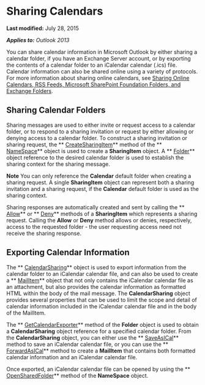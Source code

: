 
# Sharing Calendars

 **Last modified:** July 28, 2015

 _**Applies to:** Outlook 2013_

 You can share calendar information in Microsoft Outlook by either sharing a calendar folder, if you have an Exchange Server account, or by exporting the contents of a calendar folder to an iCalendar calendar (.ics) file. Calendar information can also be shared online using a variety of protocols. For more information about sharing online calendars, see [Sharing Online Calendars, RSS Feeds, Microsoft SharePoint Foundation Folders, and Exchange Folders](e579e026-bd10-37bb-eb3e-5c9f042fa0fa.md).


## Sharing Calendar Folders

Sharing messages are used to either invite or request access to a calendar folder, or to respond to a sharing invitation or request by either allowing or denying access to a calendar folder. To construct a sharing invitation or sharing request, the  ** [CreateSharingItem](4c59319e-33e1-aaaf-c389-7390a6a85493.md)** method of the ** [NameSpace](f0dcaa19-07f5-5d42-a3bf-2e42b7885644.md)** object is used to create a **SharingItem** object. A ** [Folder](3cf6cda8-6d70-666e-2643-9d9c5b9cacfc.md)** object reference to the desired calendar folder is used to establish the sharing context for the sharing message.


 **Note**  You can only reference the  **Calendar** default folder when creating a sharing request. A single **SharingItem** object can represent both a sharing invitation and a sharing request, if the **Calendar** default folder is used as the sharing context.

Sharing responses are automatically created and sent by calling the  ** [Allow](8f47e300-86d0-b90c-a41d-05bddec743f4.md)** or ** [Deny](f2a5af98-280d-48f1-f6c3-3d17a2654774.md)** methods of a **SharingItem** which represents a sharing request. Calling the **Allow** or **Deny** method allows or denies, respectively, access to the requested folder - the user requesting access need not receive the sharing response.


## Exporting Calendar Information

 The ** [CalendarSharing](37a8a15e-51c2-b1a0-7db6-cf2a1f4e8405.md)** object is used to export information from the calendar folder to an iCalendar calendar file, and can also be used to create a ** [MailItem](14197346-05d2-0250-fa4c-4a6b07daf25f.md)** object that not only contains the iCalendar calendar file as an attachment, but also provides the calendar information as formatted HTML within the body of the mail message. The **CalendarSharing** object provides several properties that can be used to limit the scope and detail of calendar information included in the iCalendar calendar file and in the body of the MailItem.

The  ** [GetCalendarExporter](7c67e208-65dd-8904-4b6f-8ec2df4e530d.md)** method of the **Folder** object is used to obtain a **CalendarSharing** object reference for a specified calendar folder. From the **CalendarSharing** object, you can either use the ** [SaveAsICal](2314f751-77c5-9b95-05fb-c3075f512508.md)** method to save an iCalendar calendar file, or you can use the ** [ForwardAsICal](b796a573-784b-6725-535e-fd156a3f233c.md)** method to create a **MailItem** that contains both formatted calendar information and an iCalendar calendar file.

Once exported, an iCalendar calendar file can be opened by using the  ** [OpenSharedFolder](907efeab-8a37-98a6-f241-0a051f03f472.md)** method of the **NameSpace** object.

